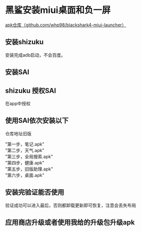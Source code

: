 # 黑鲨安装miui桌面和负一屏


[apk仓库（github.com/whp98/blackshark4-miui-launcher）](https://github.com/whp98/blackshark4-miui-launcher)

## 安装shizuku
安装完成adb启动，不会百度。
## 安装SAI

## shizuku 授权SAI
在app中授权
## 使用SAI依次安装以下

仓库地址旧版

"第一步，笔记.apk"  
"第二步，天气.apk"  
"第三步，全局搜索.apk"  
"第四步，健康.apk"  
"第五步，旧版助理.apk"  
"第六步，桌面.apk"  
## 安装完验证能否使用
验证成功可以进入最后，否则都卸载更新即可恢复，注意会丢失布局
## 应用商店升级或者使用我给的升级包升级apk

